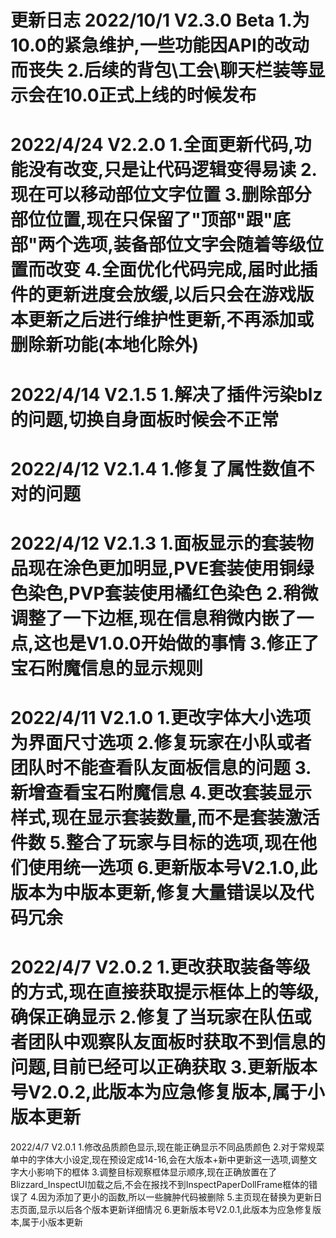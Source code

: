 更新日志
2022/10/1  V2.3.0 Beta
1.为10.0的紧急维护,一些功能因API的改动而丧失
2.后续的背包\工会\聊天栏装等显示会在10.0正式上线的时候发布
=================================================================
2022/4/24  V2.2.0
1.全面更新代码,功能没有改变,只是让代码逻辑变得易读
2.现在可以移动部位文字位置
3.删除部分部位位置,现在只保留了"顶部"跟"底部"两个选项,装备部位文字会随着等级位置而改变
4.全面优化代码完成,届时此插件的更新进度会放缓,以后只会在游戏版本更新之后进行维护性更新,不再添加或删除新功能(本地化除外)
=================================================================
2022/4/14  V2.1.5
1.解决了插件污染blz的问题,切换自身面板时候会不正常
=================================================================
2022/4/12  V2.1.4
1.修复了属性数值不对的问题
=================================================================
2022/4/12  V2.1.3
1.面板显示的套装物品现在涂色更加明显,PVE套装使用铜绿色染色,PVP套装使用橘红色染色
2.稍微调整了一下边框,现在信息稍微内嵌了一点,这也是V1.0.0开始做的事情
3.修正了宝石附魔信息的显示规则
=================================================================
2022/4/11  V2.1.0
1.更改字体大小选项为界面尺寸选项
2.修复玩家在小队或者团队时不能查看队友面板信息的问题
3.新增查看宝石附魔信息
4.更改套装显示样式,现在显示套装数量,而不是套装激活件数
5.整合了玩家与目标的选项,现在他们使用统一选项
6.更新版本号V2.1.0,此版本为中版本更新,修复大量错误以及代码冗余
=================================================================
2022/4/7  V2.0.2
1.更改获取装备等级的方式,现在直接获取提示框体上的等级,确保正确显示
2.修复了当玩家在队伍或者团队中观察队友面板时获取不到信息的问题,目前已经可以正确获取
3.更新版本号V2.0.2,此版本为应急修复版本,属于小版本更新
=================================================================
2022/4/7  V2.0.1
1.修改品质颜色显示,现在能正确显示不同品质颜色
2.对于常规菜单中的字体大小设定,现在预设定成14-16,会在大版本+新中更新这一选项,调整文字大小影响下的框体
3.调整目标观察框体显示顺序,现在正确放置在了Blizzard_InspectUI加载之后,不会在报找不到InspectPaperDollFrame框体的错误了
4.因为添加了更小的函数,所以一些臃肿代码被删除
5.主页现在替换为更新日志页面,显示以后各个版本更新详细情况
6.更新版本号V2.0.1,此版本为应急修复版本,属于小版本更新